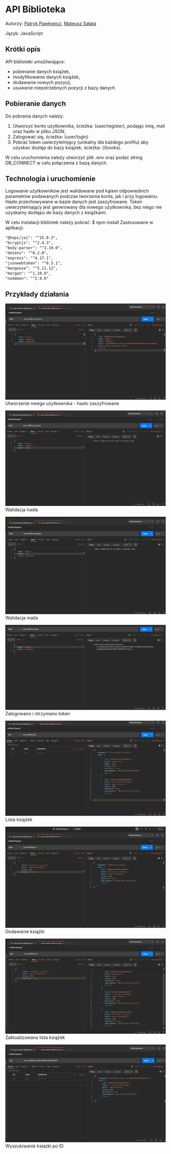 # API Biblioteka
Autorzy: [Patryk Pawłowicz](https://github.com/PatrykPawlowicz), [Mateusz Sałata](https://github.com/mateuszsalata1108)

Język: JavaScript
## Krótki opis
API biblioteki umożliwiające:
<ul> 
  <li> pobieranie danych książek,
  <li> modyfikowanie danych książek,
  <li> dodawanie nowych pozycji,
  <li> usuwanie niepotrzebnych pozycji z bazy danych
</ul>

## Pobieranie danych
Do pobrania danych należy:
<ol>
  <li> Utworzyć konto użytkownika, ścieżka: (user/register), podając imię, mail oraz hasło w pliku JSON, 
  <li> Zalogować się, ścieżka: (user/login)
  <li> Pobrać token uwierzytelnijący (unikalny dla każdego profilu) aby uzyskać dostęp do bazy książek, ścieżka: (/books).
</ol>

W celu uruchomienia należy utworzyć plik .env oraz podać string DB_CONNECT w celu połączenia z bazą danych.

## Technologia i uruchomienie

Logowanie użytkowników jest walidowane pod kątem odpowiednich parametrów podawanych podczas tworzenia konta, jak i przy logowaniu. Hasło przechowywane w bazie danych jest zaszyfrowane. Token uwierzytelniający jest generowany dla nowego użytkownika, bez niego nie uzyskamy dostępu do bazy danych z książkami.

W celu instalacji bibliotek należy pobrać:
$ npm install
Zastosowane w aplikacji:

    "@hapi/joi": "^15.0.3",
    "bcryptjs": "^2.4.3",
    "body-parser": "^1.19.0",
    "dotenv": "^8.2.0",
    "express": "^4.17.1",
    "jsonwebtoken": "^8.5.1",
    "mongoose": "^5.11.12",
    "morgan": "^1.10.0", 
    "nodemon": "^2.0.6" 
    
## Przykłady działania
 ![Rejestracja](https://github.com/PatrykPawlowicz/API_bookstore/blob/main/screenshots/Zrzut%20ekranu%20(7).png)
 Utworzenie nwego użytkownika - hasło zaszyfrowane
 <br/>
 
 
 ![Rejestracja](https://github.com/PatrykPawlowicz/API_bookstore/blob/main/screenshots/Zrzut%20ekranu%20(8).png)
 Walidacja hasła
 <br/>
 
 
 ![Rejestracja](https://github.com/PatrykPawlowicz/API_bookstore/blob/main/screenshots/Zrzut%20ekranu%20(9).png)
 Walidacja maila
 <br/>
 
 
 ![Logowanie](https://github.com/PatrykPawlowicz/API_bookstore/blob/main/screenshots/Zrzut%20ekranu%20(15).png)
 Zalogowano i otrzymano token
 <br/>
 
 
 ![Lista książek](https://github.com/PatrykPawlowicz/API_bookstore/blob/main/screenshots/Zrzut%20ekranu%20(11).png)
 Lista książek
 <br/>
 
 
 ![Dodawanie książki](https://github.com/PatrykPawlowicz/API_bookstore/blob/main/screenshots/Zrzut%20ekranu%20(13).png)
 Dodawanie książki
 <br/>
 
 
 ![Zaktualizowana lista książek](https://github.com/PatrykPawlowicz/API_bookstore/blob/main/screenshots/Zrzut%20ekranu%20(14).png)
 Zaktualizowana lista książek
 <br/>
 
 
 ![Wyszukiwanie ksiązki po ID](https://github.com/PatrykPawlowicz/API_bookstore/blob/main/screenshots/Zrzut%20ekranu%20(12).png)
 Wyszukiwanie ksiazki po ID
 <br/>
